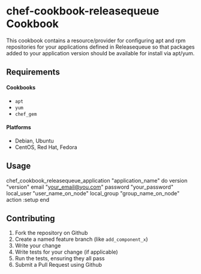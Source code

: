 chef-cookbook-releasequeue Cookbook
====================
This cookbook contains a resource/provider for configuring apt and rpm repositories for your applications defined in Releasequeue so that packages added to your application version should be available for install via apt/yum.


Requirements
------------

#### Cookbooks
- `apt`
- `yum`
- `chef_gem`

#### Platforms
- Debian, Ubuntu
- CentOS, Red Hat, Fedora


Usage
-----

chef_cookbook_releasequeue_application "application_name" do
  version     "version"
  email       "your_email@you.com"
  password    "your_password"
  local_user  "user_name_on_node"
  local_group "group_name_on_node"
  action      :setup
end


Contributing
------------

1. Fork the repository on Github
2. Create a named feature branch (like `add_component_x`)
3. Write your change
4. Write tests for your change (if applicable)
5. Run the tests, ensuring they all pass
6. Submit a Pull Request using Github

